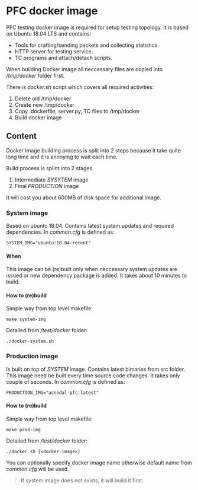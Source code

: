 # PFC docker image

PFC testing docker image is required for setup testing topology.
It is based on Ubuntu 18.04 LTS and contains:

- Tools for crafting/sending packets and collecting statistics.
- HTTP server for testing service.
- TC programs and attach/detach scripts.

When building Docker image all neccessary files are copied into */tmp/docker* folder first.

There is *docker.sh* script which covers all required activities:

1. Delete old /tmp/docker
2. Create new /tmp/docker
2. Copy .dockerfile, server.py, TC files to /tmp/docker
3. Build docker image

## Content

Docker image building process is split into 2 steps because it take quite long time and it is annoying to wait each time.

Build process is splint into 2 stages

1. Intermediate *SYSYTEM* image
2. Final *PRODUCTION* image

It will cost you about 600MB of disk space for additional image.

### System image

Based on ubunto 18.04.
Contains latest system updates and required dependencies.
In _common.cfg_ is defined as:

    SYSTEM_IMG="ubuntu:18.04-recent"

#### When

This image can be (re)built only when neccessary system updates are issued or new dependency package is added. It takes about 10 minutes to build.

#### How to (re)build

Simple way from top level makefile:

    make system-img

Detailed from */test/docker* folder:

    ./docker-system.sh


### Production image

Is built on top of *SYSTEM* image.
Contains latest bimaries from src folder.
This image need be built every time source code changes. It takes only couple of seconds.
In _common.cfg_ is defined as:

    PRODUCTION_IMG="acnodal-pfc:latest"

#### How to (re)build

Simple way from top level makefile:

    make prod-img

Detailed from */test/docker* folder:

    ./docker.sh [<docker-image>]

You can optionally specify docker image name otherwise default name from _common.cfg_ will be used.

> If system image does not exists, it will build it first.
